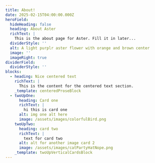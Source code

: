 ```yaml
---
title: About!
date: 2025-02-15T04:00:00.000Z
heroField:
  hideHeading: false
  heading: About Aster
  richText: |
    This is the about page for Aster. Fill it in later...
  dividerStyle: ''
  alt: A light purplr aster flower with orange and brown center
  image: ''
  imageRight: true
dividerField:
  dividerStyle: ''
blocks:
  - heading: Nice centered text
    richText: |
      This is the content for the centered text section.
    _template: centeredProseBlock
  - twoUpOne:
      heading: Card one
      richText: |
        hi this is card one
      alt: img one alt here
      image: /assets/images/colorfulBird.png
    twoUpTwo:
      heading: card two
      richText: |
        text for card two
      alt: alt for another image card 2
      image: /assets/images/catPartyHatNope.png
    _template: twoUpVerticalCardsBlock
---
```


